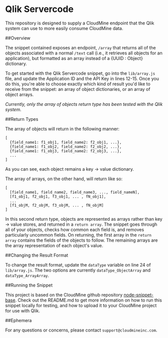 # Qlik Servercode

This repository is designed to supply a CloudMine endpoint that the Qlik system can use to more easily consume CloudMine data.

##Overview

The snippet contained exposes an endpoint, `/array` that returns all of the objects associated with a normal `/text` call (i.e., it retrieves all objects for an application), but formatted as an array instead of a {UUID : Object} dictionary.

To get started with the Qlik Servercode snippet, go into the `lib/array.js` file, and update the Application ID and the API Key in lines 12-15. Once you do this, you're able to choose exactly which kind of result you'd like to receive from the snippet: an array of object dictionaries, or an array of object arrays.

*Currently, only the array of objects return type has been tested with the Qlik system.*

##Return Types

The array of objects will return in the following manner:

```
[
  {field_name1: f1_obj1, field_name2: f2_obj1, ...},  
  {field_name1: f1_obj2, field_name2: f2_obj2, ...},
  {field_name1: f1_obj3, field_name2: f2_obj3, ...},
  ...
]
```

As you can see, each object remains a key -> value dictionary.

The array of arrays, on the other hand, will return like so:

```
[
  [field_name1, field_name2, field_name3, ..., field_nameN],
  [f1_obj1, f2_obj1, f3_obj1, ... , fN_obj1],
  ...
  [f1_objM, f2_objM, f3_objM, ... , fN_objM]
]
```

In this second return type, objects are represented as arrays rather than key -> value stores, and returned in a `return array`. The snippet goes through all of your objects, checks how common each field is, and removes particularly uncommon fields. On returning, the first array in the `return array` contains the fields of the objects to follow. The remaining arrays are the array representation of each object's value.

##Changing the Result Format

To change the result format, update the `dataType` variable on line 24 of `lib/array.js`. The two options are currently `dataType_ObjectArray` and `dataType_ArrayArray`.

##Running the Snippet

This project is based on the CloudMine github repository [node-snippet-base](https://github.com/cloudmine/node-snippet-base). Check out the README.md to get more information on how to run this snippet locally for testing, and how to upload it to your CloudMine project for use with Qlik.

##Ephemera

For any questions or concerns, please contact `support@cloudmineinc.com`.
